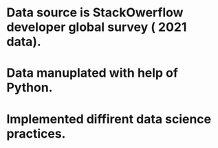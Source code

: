 # Data source is StackOwerflow developer global survey ( 2021 data).
# Data manuplated with help of Python.
# Implemented diffirent data science practices.
